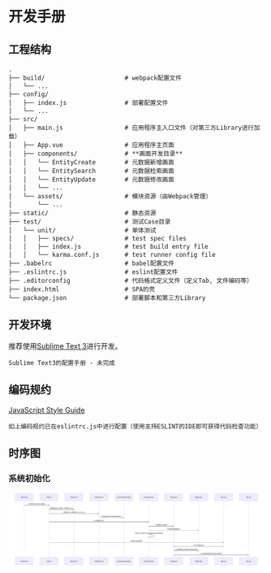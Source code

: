 # 开发手册

## 工程结构
    .
    ├── build/                      # webpack配置文件
    │   └── ...
    ├── config/
    │   ├── index.js                # 部署配置文件
    │   └── ...
    ├── src/
    │   ├── main.js                 # 应用程序主入口文件（对第三方Library进行加载）
    │   ├── App.vue                 # 应用程序主页面
    │   ├── components/             # **画面开发目录**
    │   │   └── EntityCreate        # 元数据新增画面
    │   │   └── EntitySearch        # 元数据检索画面
    │   │   └── EntityUpdate        # 元数据修改画面
    │   │   └── ...
    │   └── assets/                 # 模块资源（由Webpack管理）
    │       └── ...
    ├── static/                     # 静态资源
    ├── test/                       # 测试Case目录
    │   └── unit/                   # 单体测试
    │   │   ├── specs/              # test spec files
    │   │   ├── index.js            # test build entry file
    │   │   └── karma.conf.js       # test runner config file
    ├── .babelrc                    # babel配置文件
    ├── .eslintrc.js                # eslint配置文件
    ├── .editorconfig               # 代码格式定义文件（定义Tab, 文件编码等）
    ├── index.html                  # SPA的壳
    └── package.json                # 部署脚本和第三方Library

## 开发环境
推荐使用[Sublime Text 3](https://www.sublimetext.com/3)进行开发。

    Sublime Text3的配置手册 - 未完成

## 编码规约
[JavaScript Style Guide](https://github.com/airbnb/javascript)

    如上编码规约已在eslintrc.js中进行配置（使用支持ESLINT的IDE即可获得代码检查功能）

## 时序图
### 系统初始化
<a href="#">
  <img src="https://raw.githubusercontent.com/bluejfox/ume.js/master/doc/imgs/SystemInitialSequence.svg" width="100%" height="144">
</a>
